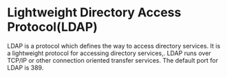 # Lightweight Directory Access Protocol(LDAP)

LDAP is a protocol which defines the way to access directory services. It is a lightweight protocol for accessing directory services,. LDAP runs over TCP/IP or other connection oriented transfer services. The default port for LDAP is 389.